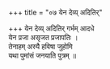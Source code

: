 +++
title = "०७ येन देव्य् अदितिर्"

+++
येन देव्य् अदितिर् गर्भम् आदधे  
येन प्रजा असृजत प्रजापतिः ।  
तेनाहम् अस्यै हविषा जुहोमि  
यथा पुमांसं जनयाति पुत्रम् ॥